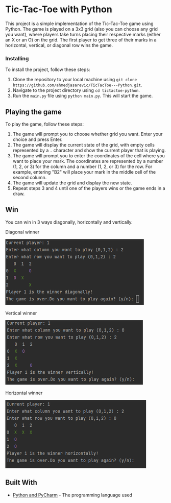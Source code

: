 # Tic-Tac-Toe with Python

This project is a simple implementation of the Tic-Tac-Toe game using Python. The game is played on a 3x3 grid (also you can choose any grid you want), where players take turns placing their respective marks (either an X or an O) on the grid. The first player to get three of their marks in a horizontal, vertical, or diagonal row wins the game.


### Installing

To install the project, follow these steps:

1. Clone the repository to your local machine using `git clone https://github.com/ahmedjasarevic/TicTacToe---Python.git`.
2. Navigate to the project directory using `cd tictactoe-python`.
3. Run the `main.py` file using `python main.py`. This will start the game.

## Playing the game

To play the game, follow these steps:

1. The game will prompt you to choose whether grid you want. Enter your choice and press Enter.
2. The game will display the current state of the grid, with empty cells represented by a `.` character and show the current player that is playing.
3. The game will prompt you to enter the coordinates of the cell where you want to place your mark. The coordinates are represented by a number (1, 2, or 3) for the column and a number (1, 2, or 3) for the row. For example, entering "B2" will place your mark in the middle cell of the second column.
4. The game will update the grid and display the new state.
5. Repeat steps 3 and 4 until one of the players wins or the game ends in a draw.

## Win

You can win in 3 ways diagonally, horizontally and vertically.

Diagonal winner

![diagonal](Screenshots/diagonal.png)

Vertical winner

![vertical](Screenshots/vertical.png)

Horizontal winner

![horizontal](Screenshots/horizontal.png)



## Built With

* [Python and PyCharm](https://www.python.org/) - The programming language used





